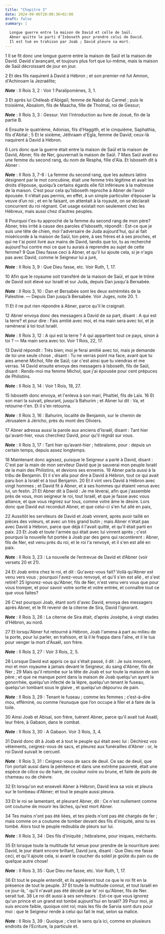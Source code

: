 ```yaml
---
title: "Chapitre 3"
date: 2024-09-06T20:00:36+02:00
draft: false
summary: |
  
  Longue guerre entre la maison de David et celle de Saül.
  Abner quitte le parti d’Isboseth pour prendre celui de David.
  Il est tué en trahison par Joab ; David pleure sa mort.
---
```



1 Il se fit donc une longue guerre entre la maison de Saül et la maison de David. David s'avançant, et toujours plus fort que lui-même, mais la maison de Saül décroissant de jour en jour.


2 Et des fils naquirent à David à Hébron ; et son premier-né fut Amnon, d'Achinoam la Jezraélite;

***Note*** :  II Rois 3, 2 : Voir 1 Paralipomènes, 3, 1.

3 Et après lui Chéleab d'Abigaïl, femme de Nabal du Carmel ; puis le troisième, Absalom, fils de Maacha, fille de Tholmaï, roi de Gessur;

***Note*** :  II Rois 3, 3 : Gessur. Voir l’introduction au livre de Josué, fin de la partie B.

4 Ensuite le quatrième, Adonias, fils d'Haggith, et le cinquième, Saphathia, fils d'Abital ; 5 Et le sixième, Jéthraam d'Egla, femme de David; ceux-là naquirent à David à Hébron.


6 Lors donc que la guerre était entre la maison de Saül et la maison de David, Abner, fils de Ner, gouvernait la maison de Saül. 7 Mais Saül avait eu une femme du second rang, du nom de Respha, fille d'Aïa. Et Isboseth dit à Abner :

***Note*** :  II Rois 3, 7-8 : La femme du second rang, que les auteurs latins désignent par le mot concubine, était une femme très légitime et avait les droits d’épouse, quoiqu’à certains égards elle fût inférieure à la maîtresse de la maison. C’est pour cela qu’Isboseth reproche à Abner de l’avoir épousée. Il n’était pas permis, en effet, à un simple particulier d’épouser la veuve d’un roi ; et en le faisant, on attentait à la royauté, on se déclarait concurrent du roi régnant. Cet usage existait non seulement chez les Hébreux, mais aussi chez d’autres peuples.

8 Pourquoi t'es-tu approché de la femme du second rang de mon père? Abner, très irrité à cause des paroles d'Isboseth, répondit : Est-ce que je suis une tête de chien, moi l'adversaire de Juda aujourd'hui, qui ai fait miséricorde à la maison de Saül, ton père, à ses frères et à ses proches, et qui ne t'ai point livré aux mains de David, tandis que toi, tu as recherché aujourd'hui contre moi ce que tu aurais à reprendre au sujet de cette femme? 9 Que Dieu fasse ceci à Abner, et qu'il lui ajoute cela, si je n'agis pas avec David, comme le Seigneur lui a juré,

***Note*** :  II Rois 3, 9 : Que Dieu fasse, etc. Voir Ruth, 1, 17.

10 Afin que le royaume soit transféré de la maison de Saül, et que le trône de David soit élevé sur Israël et sur Juda, depuis Dan jusqu'à Bersabée.

***Note*** :  II Rois 3, 10 : Dan et Bersabée sont les deux extrémités de la Palestine. ― Depuis Dan jusqu’à Bersabée. Voir Juges, note 20. 1.

11 Et il ne put rien répondre à Abner, parce qu'il le craignait.


12 Abner envoya donc des messagers à David de sa part, disant : A qui est la terre? et pour dire : Fais amitié avec moi, et ma main sera avec toi, et je ramènerai à toi tout Israël.

***Note*** :  II Rois 3, 12 : A qui est la terre ? A qui appartient tout ce pays, sinon à toi ? ― Ma main sera avec toi. Voir 1 Rois, 22, 17.

13 David répondit : Très bien; moi je ferai amitié avec toi, mais je demande de toi une seule chose , disant : Tu ne verras point ma face, avant que tu aies amené Michol, fille de Saül; car c'est ainsi que tu viendras et me verras. 14 David ensuite envoya des messagers à Isboseth, fils de Saül, disant : Rends-moi ma femme Michol, que j'ai épousée pour cent prépuces de Philistins.

***Note*** :  II Rois 3, 14 : Voir 1 Rois, 18, 27.

15 Isboseth donc envoya, et l'enleva à son mari, Phaltiel, fils de Laïs. 16 Et son mari la suivait, pleurant, jusqu'à Bahurim ; et Abner lui dit : Va, et retourne-t'en. Et il s'en retourna.

***Note*** :  II Rois 3, 16 : Bahurim, localité de Benjamin, sur le chemin de Jérusalem à Jéricho, près du mont des Oliviers.


17 Abner adressa aussi la parole aux anciens d'Israël, disant : Tant hier qu'avant-hier, vous cherchiez David, pour qu'il régnât sur vous.

***Note*** :  II Rois 3, 17 : Tant hier qu’avant-hier ; hébraïsme, pour : depuis un certain temps, depuis assez longtemps.

18 Maintenant donc agissez, puisque le Seigneur a parlé à David, disant : C'est par la main de mon serviteur David que je sauverai mon peuple Israël de la main des Philistins, et devions ses ennemis. 19 Abner parla aussi à la tribu de Benjamin. Et il s'en alla pour dire à David à Hébron, tout ce qui avait paru bon à Israël et à tout Benjamin. 20 Et il vint vers David à Hébron avec vingt hommes ; et David fit à Abner, et à ses hommes qui étaient venus avec lui, un festin. 21 Et Abner dit à David : Je me lèverai, afin que j'assemble près de vous, mon seigneur le roi, tout Israël, et que je fasse avec vous alliance, et que vous régniez sur tous, comme votre âme le désire. Lors donc que David eut reconduit Abner, et que celui-ci s'en fut allé en paix,


22 Aussitôt les serviteurs de David et Joab vinrent, après avoir taillé en pièces des voleurs, et avec un très grand butin ; mais Abner n'était pas avec David à Hébron, parce que déjà il l'avait quitté, et qu'il était parti en paix. 23 Et Joab et toute l'armée qui était avec lui vinrent après ; c'est pourquoi la nouvelle fut portée à Joab par des gens qui racontèrent : Abner, fils de Ner, est venu près du roi, et le roi l'a renvoyé, et il s'en est allé en paix.

***Note*** :  II Rois 3, 23 : La nouvelle de l’entrevue de David et d’Abner (voir versets 20 et 21).

24 Et Joab entra chez le roi, et dit : Qu'avez-vous fait? Voilà qu'Abner est venu vers vous ; pourquoi l'avez-vous renvoyé, et qu'il s'en est allé , et s'est retiré? 25 Ignorez-vous qu'Abner, fils de Ner, n'est venu vers vous que pour vous tromper, et pour savoir votre sortie et votre entrée, et connaître tout ce que vous faites?


26 C'est pourquoi Joab, étant sorti d'avec David, envoya des messagers après Abner, et le fit revenir de la citerne de Sira, David l'ignorant.

***Note*** :  II Rois 3, 26 : La citerne de Sira était, d’après Josèphe, à vingt stades d’Hébron, au nord.

27 Et lorsqu'Abner fut retourné à Hébron, Joab l'amena à part au milieu de la porte, pour lui parler, en trahison, et là il le frappa dans l'aîne, et il le tua pour venger la mort d'Asaël, son frère.

***Note*** :  II Rois 3, 27 : Voir 3 Rois, 2, 5.

28 Lorsque David eut appris ce qui s'était passé, il dit : Je suis innocent, moi et mon royaume à jamais devant le Seigneur, du sang d'Abner, fils de Ner ; 29 Mais qu'il retombe sur la tête de Joab et sur toute la maison de son père ; et que ne manque point dans la maison de Joab quelqu'un ayant la gonorrhée, quelqu'un infecté de la lèpre, quelqu'un tenant le fuseau, quelqu'un tombant sous le glaive , et quelqu'un dépourvu de pain.

***Note*** :  II Rois 3, 29 : Tenant le fuseau ; comme les femmes ; c’est-à-dire mou, efféminé, ou comme l’eunuque que l’on occupe à filer et à faire de la toile.

30 Ainsi Joab et Abisaï, son frère, tuèrent Abner, parce qu'il avait tué Asaël, leur frère, à Gabaon, dans le combat.

***Note*** :  II Rois 3, 30 : A Gabaon. Voir 3 Rois, 3, 4.


31 David donc dit à Joab et à tout le peuple qui était avec lui : Déchirez vos vêtements, ceignez-vous de sacs, et pleurez aux funérailles d'Abner : or, le roi David suivait le cercueil.

***Note*** :  II Rois 3, 31 : Ceignez-vous de sacs de deuil. Ce sac de deuil, que l’on portait aussi dans la pénitence et dans une extrême pauvreté, était une espèce de cilice ou de haire, de couleur noire ou brune, et faite de poils de chameau ou de chèvre.

32 Et lorsqu'on eut enseveli Abner à Hébron, David leva sa voix et pleura sur le tombeau d'Abner; et tout le peuple aussi pleura.


33 Et le roi se lamentant, et pleurant Abner, dit : Ce n'est nullement comme ont coutume de mourir les lâches, qu'est mort Abner.


34 Tes mains n'ont pas été liées, et tes pieds n'ont pas été chargés de fer ; mais comme on a coutume de tomber devant des fils d'iniquité, ainsi tu es tombé. Alors tout le peuple redoubla de pleurs sur lui.

***Note*** :  II Rois 3, 34 : Des fils d’iniquité ; hébraïsme, pour iniques, méchants.


35 Et lorsque toute la multitude fut venue pour prendre de la nourriture avec David, le jour étant encore brillant, David jura, disant : Que Dieu me fasse ceci, et qu'il ajoute cela, si avant le coucher du soleil je goûte du pain ou de quelque autre chose!

***Note*** :  II Rois 3, 35 : Que Dieu me fasse, etc. Voir Ruth, 1, 17.

36 Et tout le peuple entendit, et ils agréèrent tout ce que le roi fit en la présence de tout le peuple. 37 Et toute la multitude connut, et tout Israël en ce jour-là, ' qu'il n'avait pas été décidé par le' roi qu'Abner, fils de Ner. serait tué. 38 Le roi dit aussi à ses serviteurs : Est-ce que vous ignorez qu'un prince et un grand est tombé aujourd'hui en Israël? 39 Pour moi, je suis encore faible, quoique oint roi; mais les fils de Sarvia sont durs pour moi : que le Seigneur rende à celui qui fait le mal, selon sa malice.

***Note*** :  II Rois 3, 39 : Quoique ; c’est le sens qu’a ici, comme en plusieurs endroits de l’Ecriture, la particule et.

